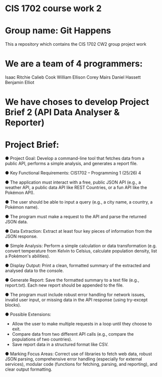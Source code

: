 # CIS 1702 course work 2
# Group name: Git Happens
This a repository which contains the CIS 1702 CW2 group project work

# We are a team of 4 programmers:
Isaac Ritchie 
Calieb Cook 
William Ellison 
Corey Mairs
Daniel Hassett
Benjamin Elliot

# We have choses to develop Project Brief 2 (API Data Analyser & Reporter)
# Project Brief:

● Project Goal: Develop a command-line tool that fetches data from a public API, performs a simple analysis, and generates a report file.

● Key Functional Requirements: CIS1702 – Programming 1 (25/26) 4

● The application must interact with a free, public JSON API (e.g., a weather API, a public data API like REST Countries, or a fun API like the Pokémon API).

● The user should be able to input a query (e.g., a city name, a country, a Pokémon name).

● The program must make a request to the API and parse the returned JSON data.

● Data Extraction: Extract at least four key pieces of information from the JSON response.

● Simple Analysis: Perform a simple calculation or data transformation (e.g. convert temperature from Kelvin to Celsius, calculate population density, list a Pokémon's abilities).

● Display Output: Print a clean, formatted summary of the extracted and analysed data to the console.

● Generate Report: Save the formatted summary to a text file (e.g., report.txt). Each new report should be appended to the file.

● The program must include robust error handling for network issues, invalid user input, or missing data in the API response (using try-except blocks).

● Possible Extensions:
- Allow the user to make multiple requests in a loop until they choose to exit.
- Compare data from two different API calls (e.g., compare the populations of two countries).
- Save report data in a structured format like CSV.
  
● Marking Focus Areas: Correct use of libraries to fetch web data, robust JSON parsing, comprehensive error handling (especially for external services), modular code (functions for fetching, parsing, and reporting), and clear output formatting.
